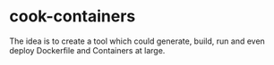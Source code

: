 # cook-containers

The idea is to create a tool which could generate, build, run and even deploy Dockerfile and Containers at large.

